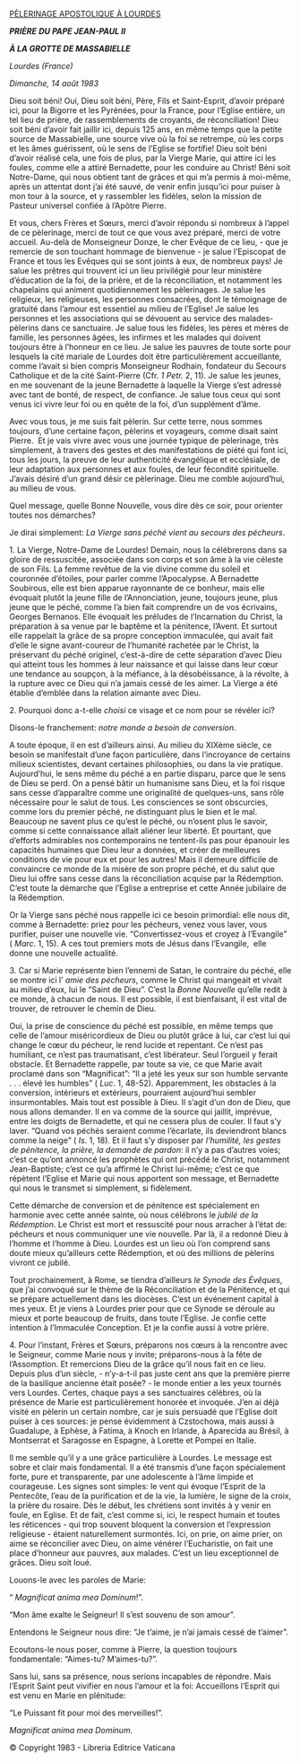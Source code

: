 [PÈLERINAGE APOSTOLIQUE À LOURDES](/content/john-paul-ii/fr/travels/sub_index1983/trav_lourdes.html)

***PRIÈRE*** ***DU PAPE JEAN-PAUL II***

***À LA GROTTE DE MASSABIELLE***

*Lourdes* *(France)*

*Dimanche, 14 août 1983*

Dieu soit béni! Oui, Dieu soit béni, Père, Fils et Saint-Esprit, d’avoir préparé ici, pour la Bigorre et les Pyrénées, pour la France, pour l’Eglise entière, un tel lieu de prière, de rassemblements de croyants, de réconciliation! Dieu soit béni d’avoir fait jaillir ici, depuis 125 ans, en même temps que la petite source de Massabielle, une source vive où la foi se retrempe, où les corps et les âmes guérissent, où le sens de l’Eglise se fortifie! Dieu soit béni d’avoir réalisé cela, une fois de plus, par la Vierge Marie, qui attire ici les foules, comme elle a attiré Bernadette, pour les conduire au Christ! Béni soit Notre-Dame, qui nous obtient tant de grâces et qui m’a permis à moi-même, après un attentat dont j’ai été sauvé, de venir enfin jusqu’ici pour puiser à mon tour à la source, et y rassembler les fidèles, selon la mission de Pasteur universel confiée à l’Apôtre Pierre.

Et vous, chers Frères et Sœurs, merci d’avoir répondu si nombreux à l’appel de ce pèlerinage, merci de tout ce que vous avez préparé, merci de votre accueil. Au-delà de Monseigneur Donze, le cher Evêque de ce lieu, - que je remercie de son touchant hommage de bienvenue - je salue l’Episcopat de France et tous les Evêques qui se sont joints à eux, de nombreux pays! Je salue les prêtres qui trouvent ici un lieu privilégié pour leur ministère d’éducation de la foi, de la prière, et de la réconciliation, et notamment les chapelains qui animent quotidiennement les pèlerinages. Je salue les religieux, les religieuses, les personnes consacrées, dont le témoignage de gratuité dans l’amour est essentiel au milieu de l’Eglise! Je salue les personnes et les associations qui se dévouent au service des malades-pèlerins dans ce sanctuaire. Je salue tous les fidèles, les pères et mères de famille, les personnes âgées, les infirmes et les malades qui doivent toujours être à l’honneur en ce lieu. Je salue les pauvres de toute sorte pour lesquels la cité mariale de Lourdes doit être particulièrement accueillante, comme l’avait si bien compris Monseigneur Rodhain, fondateur du Secours Catholique et de la cité Saint-Pierre (Cfr. *1 Petr.* 2, 11). Je salue les jeunes, en me souvenant de la jeune Bernadette à laquelle la Vierge s’est adressé avec tant de bonté, de respect, de confiance. Je salue tous ceux qui sont venus ici vivre leur foi ou en quête de la foi, d’un supplément d’âme.

Avec vous tous, je me suis fait pèlerin. Sur cette terre, nous sommes toujours, d’une certaine façon, pèlerins et voyageurs, comme disait saint Pierre.  Et je vais vivre avec vous une journée typique de pèlerinage, très simplement, à travers des gestes et des manifestations de piété qui font ici, tous les jours, la preuve de leur authenticité évangélique et ecclésiale, de leur adaptation aux personnes et aux foules, de leur fécondité spirituelle. J’avais désiré d’un grand désir ce pèlerinage. Dieu me comble aujourd’hui, au milieu de vous.

Quel message, quelle Bonne Nouvelle, vous dire dès ce soir, pour orienter toutes nos démarches?

Je dirai simplement: *La Vierge sans péché vient au secours des pécheurs*.

1\. La Vierge, Notre-Dame de Lourdes! Demain, nous la célébrerons dans sa gloire de ressuscitée, associée dans son corps et son âme à la vie céleste de son Fils. La femme revêtue de la vie divine comme du soleil et couronnée d’étoiles, pour parler comme l’Apocalypse. A Bernadette Soubirous, elle est bien apparue rayonnante de ce bonheur, mais elle évoquait plutôt la jeune fille de l’Annonciation, jeune, toujours jeune, plus jeune que le péché, comme l’a bien fait comprendre un de vos écrivains, Georges Bernanos. Elle évoquait les préludes de l’Incarnation du Christ, la préparation à sa venue par le baptême et la pénitence, l’Avent. Et surtout elle rappelait la grâce de sa propre conception immaculée, qui avait fait d’elle le signe avant-coureur de l’humanité rachetée par le Christ, la préservant du péché originel, c’est-à-dire de cette séparation d’avec Dieu qui atteint tous les hommes à leur naissance et qui laisse dans leur cœur une tendance au soupçon, à la méfiance, à la désobéissance, à la révolte, à la rupture avec ce Dieu qui n’a jamais cessé de les aimer. La Vierge a été établie d’emblée dans la relation aimante avec Dieu.

2\. Pourquoi donc a-t-elle *choisi* ce visage et ce nom pour se révéler ici?

Disons-le franchement: *notre monde a besoin de conversion*.

A toute époque, il en est d’ailleurs ainsi. Au milieu du XIXème siècle, ce besoin se manifestait d’une façon particulière, dans l’incroyance de certains milieux scientistes, devant certaines philosophies, ou dans la vie pratique. Aujourd’hui, le sens même du péché a en partie disparu, parce que le sens de Dieu se perd. On a pensé bâtir un humanisme sans Dieu, et la foi risque sans cesse d’apparaître comme une originalité de quelques-uns, sans rôle nécessaire pour le salut de tous. Les consciences se sont obscurcies, comme lors du premier péché, ne distinguant plus le bien et le mal. Beaucoup ne savent plus ce qu’est le péché, ou n’osent plus le savoir, comme si cette connaissance allait aliéner leur liberté. Et pourtant, que d’efforts admirables nos contemporains ne tentent-ils pas pour épanouir les capacités humaines que Dieu leur a données, et créer de meilleures conditions de vie pour eux et pour les autres! Mais il demeure difficile de convaincre ce monde de la misère de son propre péché, et du salut que Dieu lui offre sans cesse dans la réconciliation acquise par la Rédemption. C’est toute la démarche que l’Eglise a entreprise et cette Année jubilaire de la Rédemption.

Or la Vierge sans péché nous rappelle ici ce besoin primordial: elle nous dit, comme à Bernadette: priez pour les pécheurs, venez vous laver, vous purifier, puiser une nouvelle vie. “Convertissez-vous et croyez à l’Evangile” ( *Marc*. 1, 15). A ces tout premiers mots de Jésus dans l’Evangile,  elle donne une nouvelle actualité.

3\. Car si Marie représente bien l’ennemi de Satan, le contraire du péché, elle se montre ici l’ *amie des pécheurs*, comme le Christ qui mangeait et vivait au milieu d’eux, lui le “Saint de Dieu”. C’est la *Bonne Nouvelle* qu’elle redit à ce monde, à chacun de nous. Il est possible, il est bienfaisant, il est vital de trouver, de retrouver le chemin de Dieu.

Oui, la prise de conscience du péché est possible, en même temps que celle de l’amour miséricordieux de Dieu ou plutôt grâce à lui, car c’est lui qui change le cœur du pécheur, le rend lucide et repentant. Ce n’est pas humiliant, ce n’est pas traumatisant, c’est libérateur. Seul l’orgueil y ferait obstacle. Et Bernadette rappelle, par toute sa vie, ce que Marie avait proclamé dans son “Magnificat”: “Il a jeté les yeux sur son humble servante . . . élevé les humbles” ( *Luc*. 1, 48-52). Apparemment, les obstacles à la conversion, intérieurs et extérieurs, pourraient aujourd’hui sembler insurmontables. Mais tout est possible à Dieu. Il s’agit d’un don de Dieu, que nous allons demander. Il en va comme de la source qui jaillit, imprévue, entre les doigts de Bernadette, et qui ne cessera plus de couler. Il faut s’y laver. “Quand vos péchés seraient comme l’écarlate, ils deviendront blancs comme la neige” ( *Is*. 1, 18). Et il faut s’y disposer par *l’humilité, les gestes de pénitence, la prière, la demande de pardon*: il n’y a pas d’autres voies; c’est ce qu’ont annoncé les prophètes qui ont précédé le Christ, notamment Jean-Baptiste; c’est ce qu’a affirmé le Christ lui-même; c’est ce que répètent l’Eglise et Marie qui nous apportent son message, et Bernadette qui nous le transmet si simplement, si fidèlement.

Cette démarche de conversion et de pénitence est spécialement en harmonie avec cette année sainte, où nous célébrons le *jubilé de la Rédemption*. Le Christ est mort et ressuscité pour nous arracher à l’état de: pécheurs et nous communiquer une vie nouvelle. Par là, il a redonné Dieu à l’homme et l’homme à Dieu. Lourdes est un lieu où l’on comprend sans doute mieux qu’ailleurs cette Rédemption, et où des millions de pèlerins vivront ce jubilé.

Tout prochainement, à Rome, se tiendra d’ailleurs *le Synode des Évêques*, que j’ai convoqué sur le thème de la Réconciliation et de la Pénitence, et qui se prépare actuellement dans les diocèses. C’est un événement capital à mes yeux. Et je viens à Lourdes prier pour que ce Synode se déroule au mieux et porte beaucoup de fruits, dans toute l’Eglise. Je confie cette intention à l’Immaculée Conception. Et je la confie aussi à votre prière.

4\. Pour l’instant, Frères et Sœurs, préparons nos cœurs à la rencontre avec le Seigneur, comme Marie nous y invite; préparons-nous à la fête de l’Assomption. Et remercions Dieu de la grâce qu’il nous fait en ce lieu. Depuis plus d’un siècle, - n’y-a-t-il pas juste cent ans que la première pierre de la basilique ancienne était posée? - le monde entier a les yeux tournés vers Lourdes. Certes, chaque pays a ses sanctuaires célèbres, où la présence de Marie est particulièrement honorée et invoquée. J’en ai déjà visité en pèlerin un certain nombre, car je suis persuadé que l’Eglise doit puiser à ces sources: je pense évidemment à Czstochowa, mais aussi à Guadalupe, à Ephèse, à Fatima, à Knoch en Irlande, à Aparecida au Brésil, à Montserrat et Saragosse en Espagne, à Lorette et Pompei en Italie.

Il me semble qu’il y a une grâce particulière à Lourdes. Le message est sobre et clair mais fondamental. Il a été transmis d’une façon spécialement forte, pure et transparente, par une adolescente à l’âme limpide et courageuse. Les signes sont simples: le vent qui évoque l’Esprit de la Pentecôte, l’eau de la purification et de la vie, la lumière, le signe de la croix, la prière du rosaire. Dès le début, les chrétiens sont invités à y venir en foule, en Eglise. Et de fait, c’est comme si, ici, le respect humain et toutes les réticences - qui trop souvent bloquent la conversion et l’expression religieuse - étaient naturellement surmontés. Ici, on prie, on aime prier, on aime se réconcilier avec Dieu, on aime vénérer l’Eucharistie, on fait une place d’honneur aux pauvres, aux malades. C’est un lieu exceptionnel de grâces. Dieu soit loué.

Louons-le avec les paroles de Marie:

“ *Magnificat anima mea Dominum*!”.

“Mon âme exalte le Seigneur! Il s’est souvenu de son amour”.

Entendons le Seigneur nous dire: “Je t’aime, je n’ai jamais cessé de t’aimer”.

Ecoutons-le nous poser, comme à Pierre, la question toujours fondamentale: “Aimes-tu? M’aimes-tu?”.

Sans lui, sans sa présence, nous serions incapables de répondre. Mais l’Esprit Saint peut vivifier en nous l’amour et la foi: Accueillons l’Esprit qui est venu en Marie en plénitude:

“Le Puissant fit pour moi des merveilles!”.

*Magnificat anima mea Dominum.*

© Copyright 1983 - Libreria Editrice Vaticana